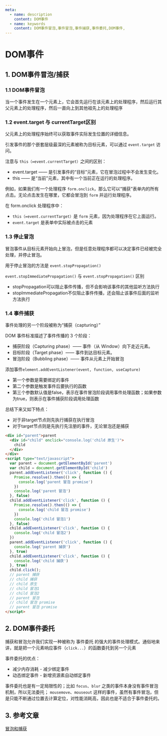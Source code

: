 ```yaml
---
meta:
  - name: description
    content: DOM事件
  - name: keywords
    content: DOM事件冒泡,事件冒泡,事件捕获,事件委托,DOM事件,
---
```

# DOM事件

## 1. DOM事件冒泡/捕获

### 1.1 DOM事件冒泡

当一个事件发生在一个元素上，它会首先运行在该元素上的处理程序，然后运行其父元素上的处理程序，然后一直向上到其他祖先上的处理程序

### 1.2 event.target 与 currentTarget区别

父元素上的处理程序始终可以获取事件实际发生位置的详细信息。

引发事件的那个嵌套层级最深的元素被称为目标元素，可以通过 `event.target` 访问。

注意与 `this（=event.currentTarget）`之间的区别：

+ event.target —— 是引发事件的“目标”元素，它在冒泡过程中不会发生变化。
+ this —— 是“当前”元素，其中有一个当前正在运行的处理程序。

例如，如果我们有一个处理程序 `form.onclick`，那么它可以“捕获”表单内的所有点击。无论点击发生在哪里，它都会冒泡到 `form` 并运行处理程序。

在 form.onclick 处理程序中：

+ `this（=event.currentTarget）`是 `form` 元素，因为处理程序在它上面运行。
+ `event.target` 是表单中实际被点击的元素

### 1.3 停止冒泡

冒泡事件从目标元素开始向上冒泡，但是任意处理程序都可以决定事件已经被完全处理，并停止冒泡。

用于停止冒泡的方法是 `event.stopPropagation()`

`event.stopImmediatePropagation()` 与 `event.stopPropagation()` 区别

+ stopPropagation可以阻止事件传播，但不会影响该事件的其他监听方法执行
+ stopImmediatePropagation不仅阻止事件传播，还会阻止该事件后面的监听方法执行

### 1.4 事件捕获

事件处理的另一个阶段被称为“捕获（capturing）”

DOM 事件标准描述了事件传播的 3 个阶段：

+ 捕获阶段（Capturing phase）—— 事件（从 Window）向下走近元素。
+ 目标阶段（Target phase）—— 事件到达目标元素。
+ 冒泡阶段（Bubbling phase）—— 事件从元素上开始冒泡

添加事件`element.addEventListener(event, function, useCapture)`

+ 第一个参数是需要绑定的事件
+ 第二个参数是触发事件后要执行的函数
+ 第三个参数默认值是false，表示在事件冒泡阶段调用事件处理函数；如果参数为true，则表示在事件捕获阶段调用处理函数

总结下来又如下特点：

+ 对于非target节点则先执行捕获在执行冒泡
+ 对于target节点则是先执行先注册的事件，无论冒泡还是捕获

```html
<div id="parent">parent
  <div id="child" onclick="console.log('child 原生')">
    child
  </div>
</div>
<script type="text/javascript">
  var parent = document.getElementById('parent')
  var child = document.getElementById('child')
  parent.addEventListener('click', function () {
    Promise.resolve().then(() => {
      console.log('parent 冒泡 promise')
    })
    console.log('parent 冒泡')
  }, false)
  child.addEventListener('click', function () {
    Promise.resolve().then(() => {
      console.log('child 冒泡 promise')
    })
    console.log('child 冒泡1')
  }, false)
  child.addEventListener('click', function () {
    console.log('child 冒泡2')
  })
  parent.addEventListener('click', function () {
    console.log('parent 捕获')
  }, true)
  child.addEventListener('click', function () {
    console.log('child 捕获')
  }, true)
  child.click();
  // parent 捕获
  // child 捕获
  // child 原生
  // child 冒泡1
  // child 冒泡2
  // parent 冒泡
  // child 冒泡 promise
  // parent 冒泡 promise
</script>
```

## 2. DOM事件委托

捕获和冒泡允许我们实现一种被称为 事件委托 的强大的事件处理模式。通俗地来讲，就是把一个元素响应事件（`click...`）的函数委托到另一个元素

事件委托的优点：

+ 减少内存消耗 - 减少绑定事件
+ 动态绑定事件 - 新增资源素自动绑定事件

事件委托也是有一定局限性的；比如 `focus`、`blur` 之类的事件本身没有事件冒泡机制，所以无法委托； `mousemove`、`mouseout` 这样的事件，虽然有事件冒泡，但是只能不断通过位置去计算定位，对性能消耗高，因此也是不适合于事件委托的。

## 3. 参考文章

[冒泡和捕获](https://zh.javascript.info/bubbling-and-capturing)
